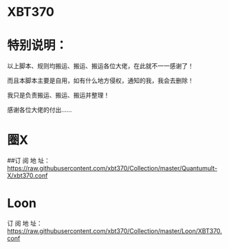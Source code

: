 # XBT370 

# 特别说明：

以上脚本、规则均搬运、搬运、搬运各位大佬，在此就不一一感谢了！

而且本脚本主要是自用，如有什么地方侵权，通知的我，我会去删除！

我只是负责搬运、搬运、搬运并整理！
 
感谢各位大佬的付出……

#  圈X

##订 阅 地 址：https://raw.githubusercontent.com/xbt370/Collection/master/Quantumult-X/xbt370.conf

#  Loon

订 阅 地 址：https://raw.githubusercontent.com/xbt370/Collection/master/Loon/XBT370.conf
